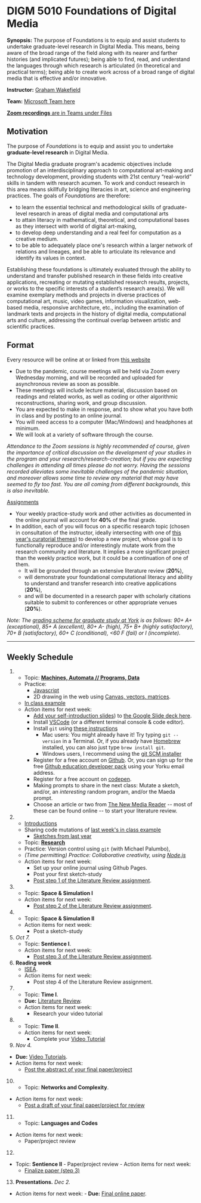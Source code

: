 <!--
{
}
-->
# DIGM 5010 Foundations of Digital Media

**Synopsis:** The purpose of Foundations is to equip and assist students to undertake graduate-level research in Digital Media. This means, being aware of the broad range of the field along with its nearer and farther histories (and implicated futures); being able to find, read, and understand the languages through which research is articulated (in theoretical and practical terms); being able to create work across of a broad range of digital media that is effective and/or innovative.

**Instructor:** [Graham Wakefield](https://ampd.yorku.ca/profile/graham-wakefield/)

**Team:** [Microsoft Team here](https://teams.microsoft.com/l/team/19%3a100337fd7f524597bb019d9e088971a2%40thread.tacv2/conversations?groupId=7aec1ee8-8b98-481f-a503-0aa15267e985&tenantId=34531318-7011-4fd4-87f0-a43816c49bd0)

[**Zoom recordings** are in Teams under Files](https://teams.microsoft.com/_#/school/files/General?threadId=19:100337fd7f524597bb019d9e088971a2@thread.tacv2&ctx=channel) 

## Motivation

The purpose of *Foundations* is to equip and assist you to undertake **graduate-level research** in Digital Media. 

The Digital Media graduate program's academic objectives include promotion of an interdisciplinary approach to computational art-making and technology development, providing students with 21st century “real-world” skills in tandem with research acumen. To work and conduct research in this area means skillfully bridging literacies in art, science and engineering practices. The goals of *Foundations* are therefore:
- to learn the essential technical and methodological skills of graduate-level research in areas of digital media and computational arts
- to attain literacy in mathematical, theoretical, and computational bases as they intersect with world of digital art-making,
- to develop deep understanding and a real feel for computation as a creative medium.
- to be able to adequately place one's research within a larger network of relations and lineages, and be able to articulate its relevance and identify its values in context.

<!-- 
- Being aware of the broad range of the field along with its nearer and farther histories (and implicated futures); 
- Being able to find, read, and understand the languages through which research is articulated (in theoretical and practical terms); 
- Being able to create work across of a broad range of digital media that is effective and/or innovative. 
-->

Establishing these foundations is ultimately evaluated through the ability to understand and transfer published research in these fields into creative applications, recreating or mutating established research results, projects, or works to the specific interests of a student’s research area(s). We will examine exemplary methods and projects in diverse practices of computational art, music, video games, information visualization, web-based media, responsive architecture, etc., including the examination of landmark texts and projects in the history of digital media, computational arts and culture, addressing the continual overlap between artistic and scientific practices. 

## Format

Every resource will be online at or linked from [this website](http://alicelab.world/digm5010/)

- Due to the pandemic, course meetings will be held via Zoom every Wednesday morning, and will be recorded and uploaded for asynchronous review as soon as possible.
- These meetings will include lecture material, discussion based on readings and related works, as well as coding or other algorithmic reconstructions, sharing work, and group discussion.
- You are expected to make in response, and to show what you have both in class and by posting to an online journal. 
- You will need access to a computer (Mac/Windows) and headphones at minimum. 
- We will look at a variety of software through the course. 

*Attendance to the Zoom sessions is highly recommended of course, given the importance of critical discussion on the development of your studies in the program and your research/research-creation; but if you are expecting challenges in attending all times please do not worry. Having the sessions recorded alleviates some inevitable challenges of the pandemic situation, and moreover allows some time to review any material that may have seemed to fly too fast.  You are all coming from different backgrounds, this is also inevitable.*

[Assignments](assignments.html)

- Your weekly practice-study work and other activities as documented in the online journal will account for **40%** of the final grade. 
- In addition, each of you will focus on a specific research topic (chosen in consultation of the instructor, ideally intersecting with one of [this year's curatorial themes](pdf/DCA_theme_2020-2021.pdf)) to develop a new project, whose goal is to functionally reproduce and/or interestingly mutate work from the research community and literature. It implies a more significant project than the weekly practice work, but it could be a continuation of one of them.
  - It will be grounded through an extensive literature review (**20%**),
  - will demonstrate your foundational computational literacy and ability to understand and transfer research into creative applications (**20%**),
  - and will be documented in a research paper with scholarly citations suitable to submit to conferences or other appropriate venues (**20%**).

*Note: The [grading scheme for graduate study at York](https://gradstudies.yorku.ca/current-students/regulations/courses-grading/) is as follows: 90+ A+ (exceptional), 85+ A (excellent), 80+ A- (high), 75+ B+ (highly satisfactory), 70+ B (satisfactory), 60+ C (conditional), <60 F (fail) or I (incomplete).*

---

## Weekly Schedule

1. 
   - Topic: [**Machines, Automata // Programs, Data**](automata.html)
   - Practice: 
     - [Javascript](https://github.com/worldmaking/worldmaking.github.io/wiki/JS-notes)
     - 2D drawing in the web using [Canvas, vectors, matrices](https://github.com/worldmaking/worldmaking.github.io/wiki/JS-Canvas,-Vector,-Matrix-etc.-notes). 
    - [In class example](https://codepen.io/grrrwaaa/pen/rNevzbL?editors=0010) 
   - Action items for next week:
     - [Add your self-introduction slides](assignments.html)) to [the Google Slide deck here](https://docs.google.com/presentation/d/12pSOctt3mEv9KZjOAu7Ljw756xhFN8wrI0l20V1Xx7c/edit?usp=sharing).
     - Install [VSCode](https://code.visualstudio.com) (or a different terminal console & code editor). 
     - Install `git` using [these instructions](https://git-scm.com/book/en/v2/Getting-Started-Installing-Git)
       - Mac users: You might already have it! Try typing `git --version` in a Terminal. Or, if you already have [Homebrew](https://brew.sh/) installed, you can also just type `brew install git`. 
       - Windows users, I recommend using the [git SCM installer](https://git-scm.com/download/win)
     - Register for a free account on [Github](https://github.com). Or, you can sign up for the free [Github education developer pack](https://education.github.com/pack) using your Yorku email address.
     - Register for a free account on [codepen](https://codepen.io).
     - Making prompts to share in the next class: Mutate a sketch, and/or, an *interesting* random program, and/or the Maeda prompt.
     - Choose an article or two from [The New Media Reader](http://www.newmediareader.com/book_contents.html) -- most of these can be found online -- to start your literature review. 
2. 
   - [Introductions](https://docs.google.com/presentation/d/12pSOctt3mEv9KZjOAu7Ljw756xhFN8wrI0l20V1Xx7c/edit#slide=id.p)
   - Sharing code mutations of [last week's in class example](https://codepen.io/grrrwaaa/pen/rNevzbL?editors=0010) 
     - [Sketches from last year](sketches.html)
   - Topic: [**Research**](research.html)
   - Practice: Version control using `git` (with Michael Palumbo), 
   - *(Time permitting) Practice: Collaborative creativity, using [Node.js](https://nodejs.org/en/)*
   - Action items for next week: 
     - Set up your online journal using Github Pages.
     - Post your first sketch-study
     - [Post step 1 of the Literature Review assignment](assignments.html).
3. 
   - Topic: **Space & Simulation I**
   - Action items for next week: 
     - [Post step 2 of the Literature Review assignment](assignments.html).
4. 
   - Topic: **Space & Simulation II**
   - Action items for next week: 
     - Post a sketch-study
5. *Oct 7.*
   - Topic: **Sentience I**. 
   - Action items for next week: 
     - [Post step 3 of the Literature Review assignment](assignments.html).
6. **Reading week** 
   - [ISEA](https://isea2020.isea-international.org/).
   - Action items for next week: 
     - Post step 4 of the Literature Review assignment.
7. 
   - Topic: **Time I**. 
   - **Due:** [Literature Review](assignments.html).
   - Action items for next week: 
     - Research your video tutorial
8. 
   - Topic: **Time II**. 
   - Action items for next week: 
     - Complete your [Video Tutorial](assignments.html)
9.  *Nov 4.*
   - **Due:** [Video Tutorials](assignments.html).
   - Action items for next week: 
     - [Post the abstract of your final paper/project](assignments.html)
10. 
	- Topic: **Networks and Complexity**. 
   - Action items for next week: 
     - [Post a draft of your final paper/project for review](assignments.html)
11. 
    - Topic: **Languages and Codes**
   - Action items for next week: 
     - Paper/project review
12. 
   - Topic: **Sentience II**
	- Paper/project review
	- Action items for next week: 
       - [Finalize paper (step 3)](assignments.html)
13. **Presentations.** *Dec 2.*  
   - Action items for next week: 
    - **Due:** [Final online paper](assignments.html). 
